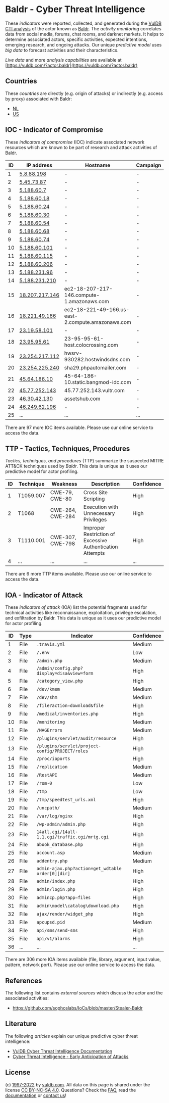 # Baldr - Cyber Threat Intelligence

These _indicators_ were reported, collected, and generated during the [VulDB CTI analysis](https://vuldb.com/?kb.cti) of the actor known as [Baldr](https://vuldb.com/?actor.baldr). The _activity monitoring_ correlates data from social media, forums, chat rooms, and darknet markets. It helps to determine associated actors, specific activities, expected intentions, emerging research, and ongoing attacks. Our unique _predictive model_ uses _big data_ to forecast activities and their characteristics.

_Live data_ and more _analysis capabilities_ are available at [https://vuldb.com/?actor.baldr](https://vuldb.com/?actor.baldr)

## Countries

These _countries_ are directly (e.g. origin of attacks) or indirectly (e.g. access by proxy) associated with Baldr:

* [NL](https://vuldb.com/?country.nl)
* [US](https://vuldb.com/?country.us)

## IOC - Indicator of Compromise

These _indicators of compromise_ (IOC) indicate associated network resources which are known to be part of research and attack activities of Baldr.

ID | IP address | Hostname | Campaign | Confidence
-- | ---------- | -------- | -------- | ----------
1 | [5.8.88.198](https://vuldb.com/?ip.5.8.88.198) | - | - | High
2 | [5.45.73.87](https://vuldb.com/?ip.5.45.73.87) | - | - | High
3 | [5.188.60.7](https://vuldb.com/?ip.5.188.60.7) | - | - | High
4 | [5.188.60.18](https://vuldb.com/?ip.5.188.60.18) | - | - | High
5 | [5.188.60.24](https://vuldb.com/?ip.5.188.60.24) | - | - | High
6 | [5.188.60.30](https://vuldb.com/?ip.5.188.60.30) | - | - | High
7 | [5.188.60.54](https://vuldb.com/?ip.5.188.60.54) | - | - | High
8 | [5.188.60.68](https://vuldb.com/?ip.5.188.60.68) | - | - | High
9 | [5.188.60.74](https://vuldb.com/?ip.5.188.60.74) | - | - | High
10 | [5.188.60.101](https://vuldb.com/?ip.5.188.60.101) | - | - | High
11 | [5.188.60.115](https://vuldb.com/?ip.5.188.60.115) | - | - | High
12 | [5.188.60.206](https://vuldb.com/?ip.5.188.60.206) | - | - | High
13 | [5.188.231.96](https://vuldb.com/?ip.5.188.231.96) | - | - | High
14 | [5.188.231.210](https://vuldb.com/?ip.5.188.231.210) | - | - | High
15 | [18.207.217.146](https://vuldb.com/?ip.18.207.217.146) | ec2-18-207-217-146.compute-1.amazonaws.com | - | Medium
16 | [18.221.49.166](https://vuldb.com/?ip.18.221.49.166) | ec2-18-221-49-166.us-east-2.compute.amazonaws.com | - | Medium
17 | [23.19.58.101](https://vuldb.com/?ip.23.19.58.101) | - | - | High
18 | [23.95.95.61](https://vuldb.com/?ip.23.95.95.61) | 23-95-95-61-host.colocrossing.com | - | High
19 | [23.254.217.112](https://vuldb.com/?ip.23.254.217.112) | hwsrv-930282.hostwindsdns.com | - | High
20 | [23.254.225.240](https://vuldb.com/?ip.23.254.225.240) | sha29.phpautomailer.com | - | High
21 | [45.64.186.10](https://vuldb.com/?ip.45.64.186.10) | 45-64-186-10.static.bangmod-idc.com | - | High
22 | [45.77.252.143](https://vuldb.com/?ip.45.77.252.143) | 45.77.252.143.vultr.com | - | Medium
23 | [46.30.42.130](https://vuldb.com/?ip.46.30.42.130) | assetshub.com | - | High
24 | [46.249.62.196](https://vuldb.com/?ip.46.249.62.196) | - | - | High
25 | ... | ... | ... | ...

There are 97 more IOC items available. Please use our online service to access the data.

## TTP - Tactics, Techniques, Procedures

_Tactics, techniques, and procedures_ (TTP) summarize the suspected MITRE ATT&CK techniques used by _Baldr_. This data is unique as it uses our predictive model for actor profiling.

ID | Technique | Weakness | Description | Confidence
-- | --------- | -------- | ----------- | ----------
1 | T1059.007 | CWE-79, CWE-80 | Cross Site Scripting | High
2 | T1068 | CWE-264, CWE-284 | Execution with Unnecessary Privileges | High
3 | T1110.001 | CWE-307, CWE-798 | Improper Restriction of Excessive Authentication Attempts | High
4 | ... | ... | ... | ...

There are 6 more TTP items available. Please use our online service to access the data.

## IOA - Indicator of Attack

These _indicators of attack_ (IOA) list the potential fragments used for technical activities like reconnaissance, exploitation, privilege escalation, and exfiltration by Baldr. This data is unique as it uses our predictive model for actor profiling.

ID | Type | Indicator | Confidence
-- | ---- | --------- | ----------
1 | File | `.travis.yml` | Medium
2 | File | `/.env` | Low
3 | File | `/admin.php` | Medium
4 | File | `/admin/config.php?display=disa&view=form` | High
5 | File | `/category_view.php` | High
6 | File | `/dev/kmem` | Medium
7 | File | `/dev/shm` | Medium
8 | File | `/file?action=download&file` | High
9 | File | `/medical/inventories.php` | High
10 | File | `/monitoring` | Medium
11 | File | `/NAGErrors` | Medium
12 | File | `/plugins/servlet/audit/resource` | High
13 | File | `/plugins/servlet/project-config/PROJECT/roles` | High
14 | File | `/proc/ioports` | High
15 | File | `/replication` | Medium
16 | File | `/RestAPI` | Medium
17 | File | `/rom-0` | Low
18 | File | `/tmp` | Low
19 | File | `/tmp/speedtest_urls.xml` | High
20 | File | `/uncpath/` | Medium
21 | File | `/var/log/nginx` | High
22 | File | `/wp-admin/admin.php` | High
23 | File | `14all.cgi/14all-1.1.cgi/traffic.cgi/mrtg.cgi` | High
24 | File | `abook_database.php` | High
25 | File | `account.asp` | Medium
26 | File | `addentry.php` | Medium
27 | File | `admin-ajax.php?action=get_wdtable order[0][dir]` | High
28 | File | `admin/index.php` | High
29 | File | `admin/login.php` | High
30 | File | `admincp.php?app=files` | High
31 | File | `admin\model\catalog\download.php` | High
32 | File | `ajax/render/widget_php` | High
33 | File | `apcupsd.pid` | Medium
34 | File | `api/sms/send-sms` | High
35 | File | `api/v1/alarms` | High
36 | ... | ... | ...

There are 306 more IOA items available (file, library, argument, input value, pattern, network port). Please use our online service to access the data.

## References

The following list contains _external sources_ which discuss the actor and the associated activities:

* https://github.com/sophoslabs/IoCs/blob/master/Stealer-Baldr

## Literature

The following _articles_ explain our unique predictive cyber threat intelligence:

* [VulDB Cyber Threat Intelligence Documentation](https://vuldb.com/?kb.cti)
* [Cyber Threat Intelligence - Early Anticipation of Attacks](https://www.scip.ch/en/?labs.20201022)

## License

(c) [1997-2022](https://vuldb.com/?kb.changelog) by [vuldb.com](https://vuldb.com/?kb.about). All data on this page is shared under the license [CC BY-NC-SA 4.0](https://creativecommons.org/licenses/by-nc-sa/4.0/). Questions? Check the [FAQ](https://vuldb.com/?kb.faq), read the [documentation](https://vuldb.com/?kb) or [contact us](https://vuldb.com/?contact)!
